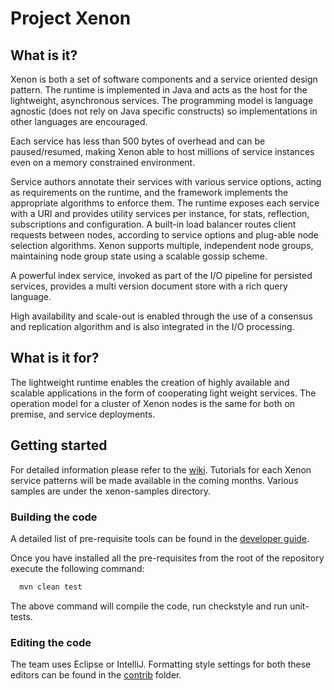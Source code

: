 # Project Xenon

## What is it?

Xenon is both a set of software components and a service oriented design pattern.
The runtime is implemented in Java and acts as the host for the lightweight, asynchronous
services. The programming model is language agnostic (does not rely on Java specific constructs)
so implementations in other languages are encouraged.

Each service has less than 500 bytes
of overhead and can be paused/resumed, making Xenon able to host millions of
service instances even on a memory constrained environment.

Service authors annotate their services with various service options, acting
as requirements on the runtime, and the framework implements the appropriate
algorithms to enforce them. The runtime exposes each service with a URI
and provides utility services per instance, for stats, reflection, subscriptions and configuration.
A built-in load balancer routes client requests between nodes, according to service options and plug-able
node selection algorithms. Xenon supports multiple, independent node groups, maintaining node group state using
a scalable gossip scheme.

A powerful index service, invoked as part of the I/O pipeline for persisted services, provides a multi version
document store with a rich query language.

High availability and scale-out is enabled through the use of a consensus and replication
algorithm and is also integrated in the I/O processing.

## What is it for?

The lightweight runtime enables the creation of highly available and scalable applications in the form of cooperating light
weight services. The operation model for a cluster of Xenon nodes is the same for both on
premise, and service deployments.

## Getting started

For detailed information please refer to the [wiki](https://github.com/vmware/xenon/wiki). Tutorials for each
Xenon service patterns will be made available in the coming months. Various samples are under the xenon-samples directory.

### Building the code

A detailed list of pre-requisite tools can be found in the
[developer guide](https://github.com/vmware/xenon/wiki/xenon-DeveloperGuide#prerequisites).

Once you have installed all the pre-requisites from the root of the repository execute the following command:

~~~bash
  mvn clean test
~~~

The above command will compile the code, run checkstyle and run unit-tests.

### Editing the code

The team uses Eclipse or IntelliJ. Formatting style settings for both these editors can be found in the
[contrib](https://github.com/vmware/xenon/tree/master/contrib) folder.
